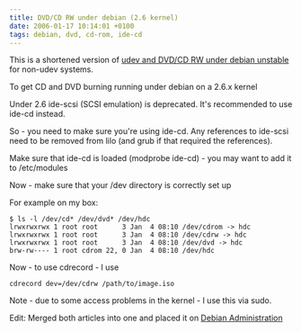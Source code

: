 ```yaml
---
title: DVD/CD RW under debian (2.6 kernel)
date: 2006-01-17 10:14:01 +0100
tags: debian, dvd, cd-rom, ide-cd
---
```


This is a shortened version of [udev and DVD/CD RW under debian unstable](/blog/udev_and_dvd_cd_rw_under_debian_unstable) for non-udev systems.

To get CD and DVD burning running under debian on a 2.6.x kernel

Under 2.6 ide-scsi (SCSI emulation) is deprecated. It's recommended to use ide-cd instead.

So - you need to make sure you're using ide-cd. Any references to ide-scsi need to be removed from lilo (and grub if that required the references).

Make sure that ide-cd is loaded (modprobe ide-cd) - you may want to add it to /etc/modules

Now - make sure that your /dev directory is correctly set up

For example on my box:

    $ ls -l /dev/cd* /dev/dvd* /dev/hdc
    lrwxrwxrwx 1 root root      3 Jan  4 08:10 /dev/cdrom -> hdc
    lrwxrwxrwx 1 root root      3 Jan  4 08:10 /dev/cdrw -> hdc
    lrwxrwxrwx 1 root root      3 Jan  4 08:10 /dev/dvd -> hdc
    brw-rw---- 1 root cdrom 22, 0 Jan  4 08:10 /dev/hdc

Now - to use cdrecord - I use 

    cdrecord dev=/dev/cdrw /path/to/image.iso

Note - due to some access problems in the kernel - I use this via sudo.

Edit: Merged both articles into one and placed it on [Debian Administration](http://www.debian-administration.org/articles/333)
